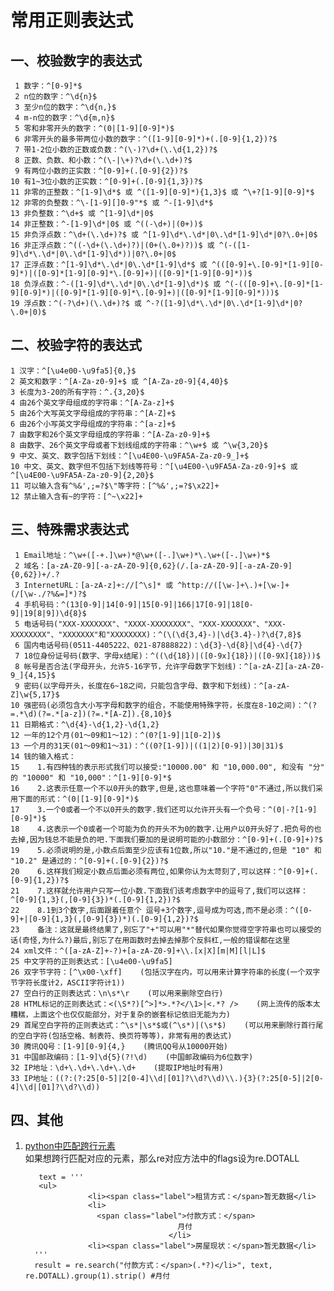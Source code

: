 # 常用正则表达式  

## 一、校验数字的表达式 

     1 数字：^[0-9]*$
     2 n位的数字：^\d{n}$
     3 至少n位的数字：^\d{n,}$
     4 m-n位的数字：^\d{m,n}$
     5 零和非零开头的数字：^(0|[1-9][0-9]*)$
     6 非零开头的最多带两位小数的数字：^([1-9][0-9]*)+(.[0-9]{1,2})?$
     7 带1-2位小数的正数或负数：^(\-)?\d+(\.\d{1,2})?$
     8 正数、负数、和小数：^(\-|\+)?\d+(\.\d+)?$
     9 有两位小数的正实数：^[0-9]+(.[0-9]{2})?$
    10 有1~3位小数的正实数：^[0-9]+(.[0-9]{1,3})?$
    11 非零的正整数：^[1-9]\d*$ 或 ^([1-9][0-9]*){1,3}$ 或 ^\+?[1-9][0-9]*$
    12 非零的负整数：^\-[1-9][]0-9"*$ 或 ^-[1-9]\d*$
    13 非负整数：^\d+$ 或 ^[1-9]\d*|0$
    14 非正整数：^-[1-9]\d*|0$ 或 ^((-\d+)|(0+))$
    15 非负浮点数：^\d+(\.\d+)?$ 或 ^[1-9]\d*\.\d*|0\.\d*[1-9]\d*|0?\.0+|0$
    16 非正浮点数：^((-\d+(\.\d+)?)|(0+(\.0+)?))$ 或 ^(-([1-9]\d*\.\d*|0\.\d*[1-9]\d*))|0?\.0+|0$
    17 正浮点数：^[1-9]\d*\.\d*|0\.\d*[1-9]\d*$ 或 ^(([0-9]+\.[0-9]*[1-9][0-9]*)|([0-9]*[1-9][0-9]*\.[0-9]+)|([0-9]*[1-9][0-9]*))$
    18 负浮点数：^-([1-9]\d*\.\d*|0\.\d*[1-9]\d*)$ 或 ^(-(([0-9]+\.[0-9]*[1-9][0-9]*)|([0-9]*[1-9][0-9]*\.[0-9]+)|([0-9]*[1-9][0-9]*)))$
    19 浮点数：^(-?\d+)(\.\d+)?$ 或 ^-?([1-9]\d*\.\d*|0\.\d*[1-9]\d*|0?\.0+|0)$
  
 
## 二、校验字符的表达式 

    1 汉字：^[\u4e00-\u9fa5]{0,}$
    2 英文和数字：^[A-Za-z0-9]+$ 或 ^[A-Za-z0-9]{4,40}$
    3 长度为3-20的所有字符：^.{3,20}$
    4 由26个英文字母组成的字符串：^[A-Za-z]+$
    5 由26个大写英文字母组成的字符串：^[A-Z]+$
    6 由26个小写英文字母组成的字符串：^[a-z]+$
    7 由数字和26个英文字母组成的字符串：^[A-Za-z0-9]+$
    8 由数字、26个英文字母或者下划线组成的字符串：^\w+$ 或 ^\w{3,20}$
    9 中文、英文、数字包括下划线：^[\u4E00-\u9FA5A-Za-z0-9_]+$
    10 中文、英文、数字但不包括下划线等符号：^[\u4E00-\u9FA5A-Za-z0-9]+$ 或 ^[\u4E00-\u9FA5A-Za-z0-9]{2,20}$
    11 可以输入含有^%&',;=?$\"等字符：[^%&',;=?$\x22]+
    12 禁止输入含有~的字符：[^~\x22]+
 
 ## 三、特殊需求表达式
 
     1 Email地址：^\w+([-+.]\w+)*@\w+([-.]\w+)*\.\w+([-.]\w+)*$
     2 域名：[a-zA-Z0-9][-a-zA-Z0-9]{0,62}(/.[a-zA-Z0-9][-a-zA-Z0-9]{0,62})+/.?
     3 InternetURL：[a-zA-z]+://[^\s]* 或 ^http://([\w-]+\.)+[\w-]+(/[\w-./?%&=]*)?$
     4 手机号码：^(13[0-9]|14[0-9]|15[0-9]|166|17[0-9]|18[0-9]|19[8|9])\d{8}$
     5 电话号码("XXX-XXXXXXX"、"XXXX-XXXXXXXX"、"XXX-XXXXXXX"、"XXX-XXXXXXXX"、"XXXXXXX"和"XXXXXXXX)：^(\(\d{3,4}-)|\d{3.4}-)?\d{7,8}$ 
     6 国内电话号码(0511-4405222、021-87888822)：\d{3}-\d{8}|\d{4}-\d{7} 
     7 18位身份证号码(数字、字母x结尾)：^((\d{18})|([0-9x]{18})|([0-9X]{18}))$
     8 帐号是否合法(字母开头，允许5-16字节，允许字母数字下划线)：^[a-zA-Z][a-zA-Z0-9_]{4,15}$
     9 密码(以字母开头，长度在6~18之间，只能包含字母、数字和下划线)：^[a-zA-Z]\w{5,17}$
    10 强密码(必须包含大小写字母和数字的组合，不能使用特殊字符，长度在8-10之间)：^(?=.*\d)(?=.*[a-z])(?=.*[A-Z]).{8,10}$  
    11 日期格式：^\d{4}-\d{1,2}-\d{1,2}
    12 一年的12个月(01～09和1～12)：^(0?[1-9]|1[0-2])$
    13 一个月的31天(01～09和1～31)：^((0?[1-9])|((1|2)[0-9])|30|31)$ 
    14 钱的输入格式：
    15    1.有四种钱的表示形式我们可以接受:"10000.00" 和 "10,000.00", 和没有 "分" 的 "10000" 和 "10,000"：^[1-9][0-9]*$ 
    16    2.这表示任意一个不以0开头的数字,但是,这也意味着一个字符"0"不通过,所以我们采用下面的形式：^(0|[1-9][0-9]*)$ 
    17    3.一个0或者一个不以0开头的数字.我们还可以允许开头有一个负号：^(0|-?[1-9][0-9]*)$ 
    18    4.这表示一个0或者一个可能为负的开头不为0的数字.让用户以0开头好了.把负号的也去掉,因为钱总不能是负的吧.下面我们要加的是说明可能的小数部分：^[0-9]+(.[0-9]+)?$ 
    19    5.必须说明的是,小数点后面至少应该有1位数,所以"10."是不通过的,但是 "10" 和 "10.2" 是通过的：^[0-9]+(.[0-9]{2})?$ 
    20    6.这样我们规定小数点后面必须有两位,如果你认为太苛刻了,可以这样：^[0-9]+(.[0-9]{1,2})?$ 
    21    7.这样就允许用户只写一位小数.下面我们该考虑数字中的逗号了,我们可以这样：^[0-9]{1,3}(,[0-9]{3})*(.[0-9]{1,2})?$ 
    22    8.1到3个数字,后面跟着任意个 逗号+3个数字,逗号成为可选,而不是必须：^([0-9]+|[0-9]{1,3}(,[0-9]{3})*)(.[0-9]{1,2})?$ 
    23    备注：这就是最终结果了,别忘了"+"可以用"*"替代如果你觉得空字符串也可以接受的话(奇怪,为什么?)最后,别忘了在用函数时去掉去掉那个反斜杠,一般的错误都在这里
    24 xml文件：^([a-zA-Z]+-?)+[a-zA-Z0-9]+\\.[x|X][m|M][l|L]$
    25 中文字符的正则表达式：[\u4e00-\u9fa5]
    26 双字节字符：[^\x00-\xff]    (包括汉字在内，可以用来计算字符串的长度(一个双字节字符长度计2，ASCII字符计1))
    27 空白行的正则表达式：\n\s*\r    (可以用来删除空白行)
    28 HTML标记的正则表达式：<(\S*?)[^>]*>.*?</\1>|<.*? />    (网上流传的版本太糟糕，上面这个也仅仅能部分，对于复杂的嵌套标记依旧无能为力)
    29 首尾空白字符的正则表达式：^\s*|\s*$或(^\s*)|(\s*$)    (可以用来删除行首行尾的空白字符(包括空格、制表符、换页符等等)，非常有用的表达式)
    30 腾讯QQ号：[1-9][0-9]{4,}    (腾讯QQ号从10000开始)
    31 中国邮政编码：[1-9]\d{5}(?!\d)    (中国邮政编码为6位数字)
    32 IP地址：\d+\.\d+\.\d+\.\d+    (提取IP地址时有用)
    33 IP地址：((?:(?:25[0-5]|2[0-4]\\d|[01]?\\d?\\d)\\.){3}(?:25[0-5]|2[0-4]\\d|[01]?\\d?\\d)) 
    
   
  ## 四、其他 
1. [python中匹配跨行元素](https://stackoverflow.com/questions/7724993/python-using-regex-to-find-multiple-matches-and-print-them-out)    
如果想跨行匹配对应的元素，那么re对应方法中的flags设为re.DOTALL    
     
          text = '''
          <ul>
                     <li><span class="label">租赁方式：</span>暂无数据</li>
                     <li>
                       <span class="label">付款方式：</span>
                                         月付
                                       </li>
                     <li><span class="label">房屋现状：</span>暂无数据</li>
         '''
         result = re.search("付款方式：</span>(.*?)</li>", text, re.DOTALL).group(1).strip() #月付
     
     
     
